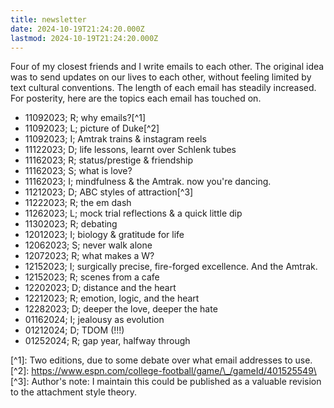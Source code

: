```yaml
---
title: newsletter
date: 2024-10-19T21:24:20.000Z
lastmod: 2024-10-19T21:24:20.000Z
---
```

Four of my closest friends and I write emails to each other. The original idea was to send updates on our lives to each other, without feeling limited by text cultural conventions. The length of each email has steadily increased. For posterity, here are the topics each email has touched on.

* 11092023; R; why emails?\[^1]
* 11092023; L; picture of Duke\[^2]
* 11092023; I; Amtrak trains & instagram reels
* 11122023; D; life lessons, learnt over Schlenk tubes
* 11162023; R; status/prestige & friendship
* 11162023; S; what is love?
* 11162023; I; mindfulness & the Amtrak. now you're dancing.
* 11212023; D; ABC styles of attraction\[^3]
* 11222023; R; the em dash
* 11262023; L; mock trial reflections & a quick little dip
* 11302023; R; debating
* 12012023; I; biology & gratitude for life
* 12062023; S; never walk alone
* 12072023; R; what makes a W?
* 12152023; I; surgically precise, fire-forged excellence. And the Amtrak.
* 12152023; R; scenes from a cafe
* 12202023; D; distance and the heart
* 12212023; R; emotion, logic, and the heart
* 12282023; D; deeper the love, deeper the hate
* 01162024; I; jealousy as evolution
* 01212024; D; TDOM (!!!)
* 01252024; R; gap year, halfway through

\[^1]: Two editions, due to some debate over what email addresses to use.\
\[^2]: https://www.espn.com/college-football/game/\_/gameId/401525549\
\[^3]: Author's note: I maintain this could be published as a valuable revision to the attachment style theory.
